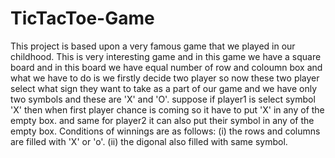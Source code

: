 # TicTacToe-Game
This project is based upon a very famous game that we played in our childhood. 
This is very interesting game and in this game we have a square board and in this board we have equal number of row and coloumn box
and what we have to do is we firstly decide two player so now these two player select what sign they want to take as a part of our game
and we have only two symbols and these are 'X' and 'O'.
suppose if player1 is select symbol 'X' then when first player chance is coming so it have to put 'X' in any of the empty box.
and same for player2 it can also put their symbol in any of the empty box.
Conditions of winnings are as follows:
(i) the rows and columns  are filled with 'X' or 'o'.
(ii) the digonal also filled with same symbol.
